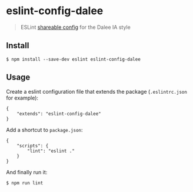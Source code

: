 # eslint-config-dalee

> ESLint [shareable config](http://eslint.org/docs/developer-guide/shareable-configs.html) for the Dalee IA style


## Install

```
$ npm install --save-dev eslint eslint-config-dalee
```

## Usage

Create a eslint configuration file that extends the package (`.eslintrc.json` for example):

```
{
    "extends": "eslint-config-dalee"
}
```

Add a shortcut to `package.json`:

```
{
    "scripts": {
        "lint": "eslint ."
    }
}
```

And finally run it:

```
$ npm run lint
```
